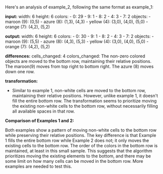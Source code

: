 Here's an analysis of example_2, following the same format as example_1:

**input:**
  width: 6
  height: 6
  colors:
    - 0: 29
    - 9: 1
    - 8: 2
    - 4: 3
    - 7: 2
  objects:
    - maroon (9): (0,5)
    - azure (8): (1,3), (4,3)
    - yellow (4): (3,0), (4,0), (5,0)
    - orange (7): (4,2), (5,2)

**output:**
  width: 6
  height: 6
  colors:
    - 0: 30
    - 9: 1
    - 8: 2
    - 4: 3
    - 7: 2
  objects:
    - maroon (9): (5,5)
    - azure (8): (4,3), (5,3)
    - yellow (4): (3,0), (4,0), (5,0)
    - orange (7): (4,2), (5,2)

**differences:**
  cells_changed: 4
  colors_changed: The non-zero colored objects are moved to the bottom row, maintaining their relative positions.  The maroon(9) moves from top right to bottom right. The azure (8) moves down one row.

**transformation:**
  - Similar to example 1, non-white cells are moved to the bottom row, maintaining their relative positions. However, unlike example 1, it doesn't fill the entire bottom row.  The transformation seems to prioritize moving the existing non-white cells to the bottom row, without necessarily filling all available spaces in that row.


**Comparison of Examples 1 and 2:**

Both examples show a pattern of moving non-white cells to the bottom row while preserving their relative positions.  The key difference is that Example 1 fills the entire bottom row while Example 2 does not;  it only moves the existing cells to the bottom row.  The order of the colors in the bottom row is maintained, at least in this small sample. This suggests that the algorithm prioritizes moving the existing elements to the bottom, and there may be some limit on how many cells can be moved in the bottom row.  More examples are needed to test this.


